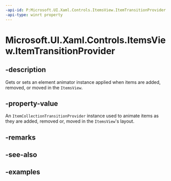 ```yaml
---
-api-id: P:Microsoft.UI.Xaml.Controls.ItemsView.ItemTransitionProvider
-api-type: winrt property
---
```


# Microsoft.UI.Xaml.Controls.ItemsView.ItemTransitionProvider

<!--
public Microsoft.UI.Xaml.Controls.ItemCollectionTransitionProvider ItemTransitionProvider { get; set; }
-->


## -description

Gets or sets an element animator instance applied when items are added, removed, or moved in the `ItemsView`.

## -property-value

An `ItemCollectionTransitionProvider` instance used to animate items as they are added, removed or, moved in the `ItemsView`'s layout.

## -remarks

## -see-also

## -examples


